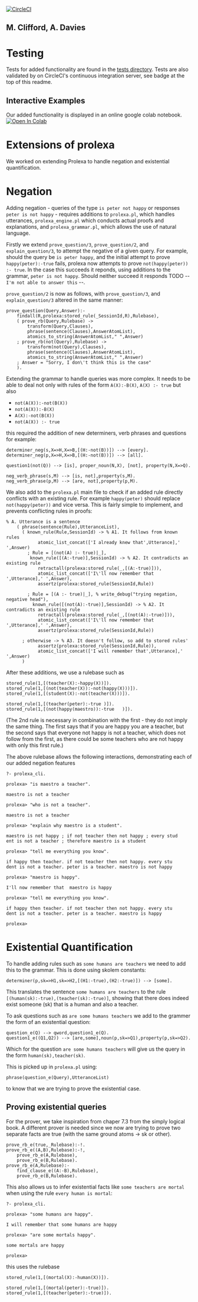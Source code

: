 
[![CircleCI](https://circleci.com/gh/mattclifford1/ComputationalLogic/tree/prolexa-plus.svg?style=svg)](https://circleci.com/gh/mattclifford1/ComputationalLogic/tree/prolexa-plus)

## M. Clifford, A. Davies

# Testing
Tests for added functionality are found in the [tests directory](./tests). Tests are also validated by on CircleCI's continuous integration server, see badge at the top of this readme.

## Interactive Examples
Our added functionality is displayed in an online google colab notebook. [![Open In Colab](https://colab.research.google.com/assets/colab-badge.svg)](https://colab.research.google.com/github/mattclifford1/ComputationalLogic/blob/prolexa-plus/Prolexa_Plus_Demo_Notebook.ipynb)

# Extensions of prolexa

We worked on extending Prolexa to handle negation and existential quantification.

# Negation

Adding negation - queries of the type `is peter not happy` or responses `peter is not happy` - requires additions to `prolexa.pl`, which handles utterances, `prolexa_engine.pl` which conducts actual proofs and explanations, and `prolexa_grammar.pl`, which allows the use of natural language.

Firstly we extend `prove_question/3`, `prove_question/2`, and `explain_question/3`, to attempt the negative of a given query. For example, should the query be `is peter happy`, and the initial attempt to prove `happy(peter):-true` fails, prolexa now attempts to prove `not(happy(peter)) :- true`. In the case this succeeds it reponds, using additions to the grammar, `peter is not happy`. Should neither succeed it responds TODO --  `I'm not able to answer this` --.

`prove_question/2` is now as follows, with `prove_question/3`, and `explain_question/3` altered in the same manner:

```
prove_question(Query,Answer):-
	findall(R,prolexa:stored_rule(_SessionId,R),Rulebase),
	( prove_rb(Query,Rulebase) ->
		transform(Query,Clauses),
		phrase(sentence(Clauses),AnswerAtomList),
		atomics_to_string(AnswerAtomList," ",Answer)
	; prove_rb(not(Query),Rulebase) ->
		transform(not(Query),Clauses),
		phrase(sentence(Clauses),AnswerAtomList),
		atomics_to_string(AnswerAtomList," ",Answer)
	; Answer = "Sorry, I don\'t think this is the case"
	).
```

Extending the grammar to handle queries was more complex. It needs to be able to deal not only with rules of the form `A(X):-B(X)`, `A(X) :- true` but also

- `not(A(X)):-not(B(X))`
- `not(A(X)):-B(X)`
- `A(X):-not(B(X))`
- `not(A(X)) :- true`

this required the addition of new determiners, verb phrases and questions for example:

```
determiner_neg(s,X=>H,X=>B,[(H:-not(B))]) --> [every].
determiner_neg(p,X=>H,X=>B,[(H:-not(B))]) --> [all].

question1(not(Q)) --> [is], proper_noun(N,X), [not], property(N,X=>Q).

neg_verb_phrase(s,M) --> [is, not],property(s,M).
neg_verb_phrase(p,M) --> [are, not],property(p,M).

```

We also add to the `prolexa.pl` main file to check if an added rule directly conflicts with an existing rule. For example `happy(peter)` should replace `not(happy(peter))` and vice versa. This is fairly simple to implement, and prevents conflicting rules in proofs:

```
% A. Utterance is a sentence
	( phrase(sentence(Rule),UtteranceList),
	  ( known_rule(Rule,SessionId) -> % A1. It follows from known rules
			atomic_list_concat(['I already knew that',Utterance],' ',Answer)
		; Rule = [(not(A) :- true)|_],
		 known_rule([(A:-true)],SessionId) -> % A2. It contradicts an existing rule
			retractall(prolexa:stored_rule(_,[(A:-true)])),
			atomic_list_concat(['I\'ll now remember that ',Utterance],' ',Answer),
			assertz(prolexa:stored_rule(SessionId,Rule))

		; Rule = [(A :- true)|_], % write_debug("trying negation, negative head"),
		  known_rule([(not(A):-true)],SessionId) -> % A2. It contradicts an existing rule
			retractall(prolexa:stored_rule(_,[(not(A):-true)])),
			atomic_list_concat(['I\'ll now remember that ',Utterance],' ',Answer),
			assertz(prolexa:stored_rule(SessionId,Rule))

	  ; otherwise -> % A3. It doesn't follow, so add to stored rules'
			assertz(prolexa:stored_rule(SessionId,Rule)),
			atomic_list_concat(['I will remember that',Utterance],' ',Answer)
	  )
```

After these additions, we use a rulebase such as

```
stored_rule(1,[(teacher(X):-happy(X))]).
stored_rule(1,[(not(teacher(X)):-not(happy(X)))]).
stored_rule(1,[(student(X):-not(teacher(X)))]).

stored_rule(1,[(teacher(peter):-true )]).
stored_rule(1,[(not(happy(maestro)):-true   )]).
```

(The 2nd rule is necessary in combination with the first - they do not imply the same thing. The first says that if you are happy you are a teacher, but the second says that everyone not happy is not a teacher, which does not follow from the first, as there could be some teachers who are not happy with only this first rule.)

The above rulebase allows the following interactions, demonstrating each of our added negation features

```
?- prolexa_cli.

prolexa> "is maestro a teacher".

maestro is not a teacher

prolexa> "who is not a teacher".

maestro is not a teacher

prolexa> "explain why maestro is a student".

maestro is not happy ; if not teacher then not happy ; every stud
ent is not a teacher ; therefore maestro is a student

prolexa> "tell me everything you know".

if happy then teacher. if not teacher then not happy. every stu
dent is not a teacher. peter is a teacher. maestro is not happy

prolexa> "maestro is happy".

I'll now remember that  maestro is happy

prolexa> "tell me everything you know".

if happy then teacher. if not teacher then not happy. every stu
dent is not a teacher. peter is a teacher. maestro is happy

prolexa>
```
# Existential Quantification
To handle adding rules such as `some humans are teachers` we need to add this to the grammar. This is done using skolem constants:
```
determiner(p,sk=>H1,sk=>H2,[(H1:-true),(H2:-true)]) --> [some].
```
This translates the sentence `some humans are teachers` to the rule `[(human(sk):-true),(teacher(sk):-true)]`, showing that there does indeed exist someone (sk) that is a human and also a teacher.

To ask questions such as `are some humans teachers` we add to the grammer the form of an existential question:
```
question_e(Q) --> qword,question1_e(Q).
question1_e((Q1,Q2)) --> [are,some],noun(p,sk=>Q1),property(p,sk=>Q2).
```
Which for the question `are some humans teachers` will give us the query in the form `human(sk),teacher(sk)`.

This is picked up in `prolexa.pl` using:
```
phrase(question_e(Query),UtteranceList)
```
to know that we are trying to prove the existential case.
## Proving existential queries
For the prover, we take inspiration from chaper 7.3 from the simply logical book. A different prover is needed since we now are trying to prove two separate facts are true (with the same ground atoms -> sk or other).
```
prove_rb_e(true,_Rulebase):-!.
prove_rb_e((A,B),Rulebase):-!,
    prove_rb_e(A,Rulebase),
    prove_rb_e(B,Rulebase).
prove_rb_e(A,Rulebase):-
    find_clause_e((A:-B),Rulebase),
    prove_rb_e(B,Rulebase).
```
This also allows us to infer existential facts like `some teachers are mortal` when using the rule `every human is mortal`:

```
?- prolexa_cli.

prolexa> "some humans are happy".

I will remember that some humans are happy

prolexa> "are some mortals happy".

some mortals are happy

prolexa>
```
this uses the rulebase

```
stored_rule(1,[(mortal(X):-human(X))]).

stored_rule(1,[(mortal(peter):-true)]).
stored_rule(1,[(teacher(peter):-true)]).
```




